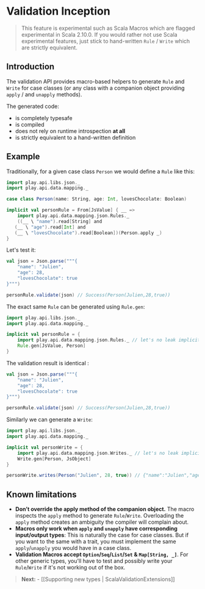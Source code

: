 # Validation Inception

> This feature is experimental such as Scala Macros which are flagged experimental in Scala 2.10.0. 
> If you would rather not use Scala experimental features, just stick to hand-written `Rule` / `Write` which are strictly equivalent.

## Introduction

The validation API provides macro-based helpers to generate `Rule` and `Write` for case classes (or any class with a companion object providing `apply` / and `unapply` methods).

The generated code:

- is completely typesafe
- is compiled
- does not rely on runtime introspection **at all**
- is strictly equivalent to a hand-written definition

## Example

Traditionally, for a given case class `Person` we would define a `Rule` like this:

```scala
import play.api.libs.json._
import play.api.data.mapping._

case class Person(name: String, age: Int, lovesChocolate: Boolean)

implicit val personRule = From[JsValue] { __ =>
	import play.api.data.mapping.json.Rules._
	((__ \ "name").read[String] and
   (__ \ "age").read[Int] and
   (__ \ "lovesChocolate").read[Boolean])(Person.apply _)
}
```

Let's test it:

```scala
val json = Json.parse("""{
	"name": "Julien",
	"age": 28,
	"lovesChocolate": true
}""")

personRule.validate(json) // Success(Person(Julien,28,true))
```

The exact same `Rule` can be generated using `Rule.gen`:

```scala
import play.api.libs.json._
import play.api.data.mapping._

implicit val personRule = {
	import play.api.data.mapping.json.Rules._ // let's no leak implicits everywhere
	Rule.gen[JsValue, Person]
}
```

The validation result is identical :

```scala
val json = Json.parse("""{
	"name": "Julien",
	"age": 28,
	"lovesChocolate": true
}""")

personRule.validate(json) // Success(Person(Julien,28,true))
```

Similarly we can generate a `Write`:

```scala
import play.api.libs.json._
import play.api.data.mapping._

implicit val personWrite = {
	import play.api.data.mapping.json.Writes._ // let's no leak implicits everywhere
	Write.gen[Person, JsObject]
}

personWrite.writes(Person("Julien", 28, true)) // {"name":"Julien","age":28,"lovesChocolate":true}
```


## Known limitations

 - **Don’t override the apply method of the companion object.** The macro inspects the `apply` method to generate `Rule`/`Write`. Overloading the `apply` method creates an ambiguity the compiler will complain about.
 - **Macros only work when `apply` and `unapply` have corresponding input/output types**: This is naturally the case for case classes. But if you want to the same with a trait, you must implement the same  `apply`/`unapply` you would have in a case class.
 - **Validation Macros accept `Option`/`Seq`/`List`/`Set` & `Map[String, _]`**. For other generic types, you'll have to test and possibly write your `Rule`/`Write` if it's not working out of the box.

> **Next:** - [[Supporting new types | ScalaValidationExtensions]]
